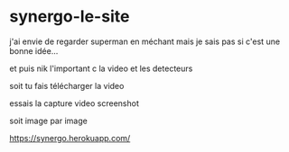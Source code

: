 # synergo-le-site

j'ai envie de regarder superman en méchant mais je sais pas si c'est une bonne idée...

et puis nik l'important c la video et les detecteurs

soit tu fais télécharger la video

essais la capture video screenshot

soit image par image


https://synergo.herokuapp.com/ 


